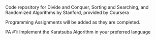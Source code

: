
Code repository for Divide and Conquer, Sorting and Searching, and Randomized Algorithms by Stanford, provided by Coursera

Programming Assignments will be added as they are completed.

PA #1: Implement the Karatsuba Algorithm in your preferred language
